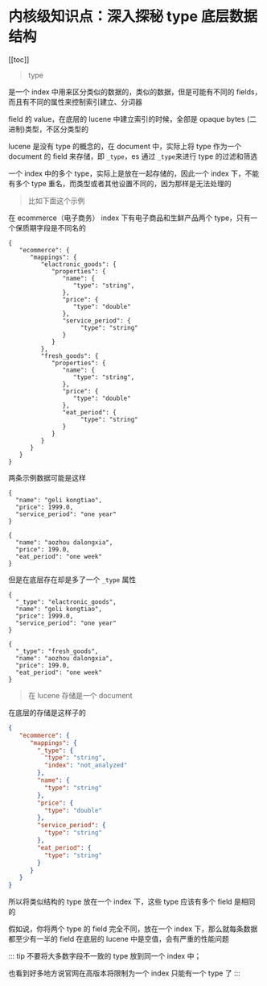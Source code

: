 # 内核级知识点：深入探秘 type 底层数据结构
[[toc]]

> type

是一个 index 中用来区分类似的数据的，类似的数据，但是可能有不同的 fields，而且有不同的属性来控制索引建立、分词器

field 的 value，在底层的 lucene 中建立索引的时候，全部是 opaque bytes (二进制)类型，不区分类型的

lucene 是没有 type 的概念的，在 document 中，实际上将 type 作为一个 document 的 field 来存储，即 `_type`，es 通过 `_type`来进行 type 的过滤和筛选

一个 index 中的多个 type，实际上是放在一起存储的，因此一个 index 下，不能有多个 type 重名，而类型或者其他设置不同的，因为那样是无法处理的

> 比如下面这个示例

在 ecommerce（电子商务） index 下有电子商品和生鲜产品两个 type，只有一个保质期字段是不同名的

```json{12,25}
{
   "ecommerce": {
      "mappings": {
         "elactronic_goods": {
            "properties": {
               "name": {
                  "type": "string",
               },
               "price": {
                  "type": "double"
               },
      	       "service_period": {
      		        "type": "string"
      	       }			
            }
         },
         "fresh_goods": {
            "properties": {
               "name": {
                  "type": "string",
               },
               "price": {
                  "type": "double"
               },
      	       "eat_period": {
      		        "type": "string"
      	       }
            }
         }
      }
   }
}
```

两条示例数据可能是这样

```json{4,10}
{
  "name": "geli kongtiao",
  "price": 1999.0,
  "service_period": "one year"
}

{
  "name": "aozhou dalongxia",
  "price": 199.0,
  "eat_period": "one week"
}
```

但是在底层存在却是多了一个 `_type` 属性

```json{2,9}
{
  "_type": "elactronic_goods",
  "name": "geli kongtiao",
  "price": 1999.0,
  "service_period": "one year"
}

{
  "_type": "fresh_goods",
  "name": "aozhou dalongxia",
  "price": 199.0,
  "eat_period": "one week"
}
```

> 在 lucene 存储是一个 document

在底层的存储是这样子的

```json
{
   "ecommerce": {
      "mappings": {
        "_type": {
          "type": "string",
          "index": "not_analyzed"
        },
        "name": {
          "type": "string"
        },
        "price": {
          "type": "double"
        },
        "service_period": {
          "type": "string"
        },
        "eat_period": {
          "type": "string"
        }
      }
   }
}
```

所以将类似结构的 type 放在一个 index 下，这些 type 应该有多个 field 是相同的

假如说，你将两个 type 的 field 完全不同，放在一个 index 下，那么就每条数据都至少有一半的 field 在底层的 lucene 中是空值，会有严重的性能问题

::: tip
不要将大多数字段不一致的 type 放到同一个 index 中；

也看到好多地方说官网在高版本将限制为一个 index 只能有一个 type 了
:::
